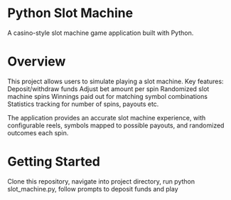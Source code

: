 # Python Slot Machine
A casino-style slot machine game application built with Python.

# Overview
This project allows users to simulate playing a slot machine. Key features:
Deposit/withdraw funds
Adjust bet amount per spin
Randomized slot machine spins
Winnings paid out for matching symbol combinations
Statistics tracking for number of spins, payouts etc.

The application provides an accurate slot machine experience, with configurable reels, symbols mapped to possible payouts, and randomized outcomes each spin.

# Getting Started
Clone this repository, navigate into project directory, run python slot_machine.py, follow prompts to deposit funds and play

